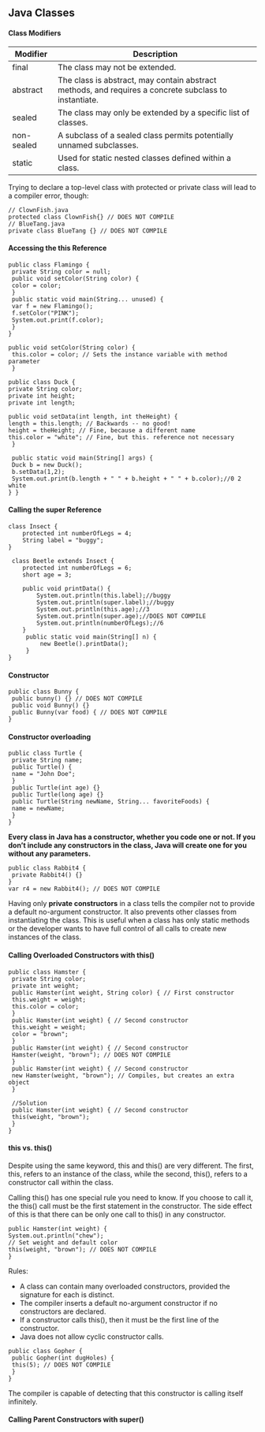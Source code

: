 ## Java Classes
#### Class Modifiers
Modifier | Description 
--- | ---
final | The class may not be extended. 
abstract | The class is abstract, may contain abstract methods, and requires a concrete subclass to instantiate.
sealed | The class may only be extended by a specific list of classes.
non-sealed | A subclass of a sealed class permits potentially unnamed subclasses.
static | Used for static nested classes defined within a class. 

Trying to declare a top-level class with protected or private class will lead to a compiler error, though:
```
// ClownFish.java
protected class ClownFish{} // DOES NOT COMPILE
// BlueTang.java
private class BlueTang {} // DOES NOT COMPILE
```
#### Accessing the this Reference
```
public class Flamingo {
 private String color = null;
 public void setColor(String color) {
 color = color;
 }
 public static void main(String... unused) {
 var f = new Flamingo();
 f.setColor("PINK");
 System.out.print(f.color);
 }
}
```
```
public void setColor(String color) {
 this.color = color; // Sets the instance variable with method parameter
 }
```
```
public class Duck {
private String color;
private int height;
private int length;

public void setData(int length, int theHeight) {
length = this.length; // Backwards -- no good!
height = theHeight; // Fine, because a different name
this.color = "white"; // Fine, but this. reference not necessary
 }

 public static void main(String[] args) {
 Duck b = new Duck();
 b.setData(1,2);
 System.out.print(b.length + " " + b.height + " " + b.color);//0 2 white
} }
```
#### Calling the super Reference

```
class Insect {
    protected int numberOfLegs = 4;
    String label = "buggy";
}

 class Beetle extends Insect {
    protected int numberOfLegs = 6;
    short age = 3;

    public void printData() {
        System.out.println(this.label);//buggy
        System.out.println(super.label);//buggy
        System.out.println(this.age);//3
        System.out.println(super.age);//DOES NOT COMPILE
        System.out.println(numberOfLegs);//6
    }
     public static void main(String[] n) {
         new Beetle().printData();
     }
}
```

#### Constructor
```
public class Bunny {
 public bunny() {} // DOES NOT COMPILE
 public void Bunny() {}
 public Bunny(var food) { // DOES NOT COMPILE
}
```
#### Constructor overloading
```
public class Turtle {
 private String name;
 public Turtle() {
 name = "John Doe";
 }
 public Turtle(int age) {}
 public Turtle(long age) {}
 public Turtle(String newName, String... favoriteFoods) {
 name = newName;
 }
}
```
**Every class in Java has a constructor, whether you code one or not. If you don’t include 
any constructors in the class, Java will create one for you without any parameters.**
```
public class Rabbit4 {
 private Rabbit4() {}
}
var r4 = new Rabbit4(); // DOES NOT COMPILE
```
Having only **private constructors** in a class tells the compiler not to 
provide a default no-argument constructor. It also prevents other classes 
from instantiating the class. This is useful when a class has only static
methods or the developer wants to have full control of all calls to create 
new instances of the class.

#### Calling Overloaded Constructors with this()
```
public class Hamster {
 private String color;
 private int weight;
 public Hamster(int weight, String color) { // First constructor
 this.weight = weight;
 this.color = color;
 }
 public Hamster(int weight) { // Second constructor
 this.weight = weight;
 color = "brown";
 }
 public Hamster(int weight) { // Second constructor
 Hamster(weight, "brown"); // DOES NOT COMPILE
 }
 public Hamster(int weight) { // Second constructor
 new Hamster(weight, "brown"); // Compiles, but creates an extra object
 }
 
 //Solution
 public Hamster(int weight) { // Second constructor
 this(weight, "brown");
 }
}
```
#### this vs. this()
Despite using the same keyword, this and this() are very different. The first, this, 
refers to an instance of the class, while the second, this(), refers to a constructor call 
within the class.

Calling this() has one special rule you need to know. If you choose to call it, the this() call 
must be the first statement in the constructor. The side effect of this is that there can be only 
one call to this() in any constructor.
```
public Hamster(int weight) {
System.out.println("chew");
// Set weight and default color
this(weight, "brown"); // DOES NOT COMPILE
}
```
Rules:
- A class can contain many overloaded constructors, provided the signature for each 
is distinct.
- The compiler inserts a default no-argument constructor if no constructors are declared.
- If a constructor calls this(), then it must be the first line of the constructor.
- Java does not allow cyclic constructor calls.
```
public class Gopher {
 public Gopher(int dugHoles) {
 this(5); // DOES NOT COMPILE
 }
}
```
The compiler is capable of detecting that this constructor is calling itself infinitely. 

#### Calling Parent Constructors with super()
